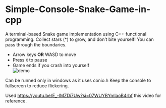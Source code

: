 # Simple-Console-Snake-Game-in-cpp

A terminal-based Snake game implementation using C++ functional programming. Collect stars (*) to grow, and don’t bite yourself!
You can pass through the boundaries.

- Arrow keys **OR** WASD to move  
- Press `X` to pause  
- Game ends if you crash into yourself  
![demo](https://github.com/user-attachments/assets/2cc02f13-84a9-414e-9316-37d94ed264a2)

Can be runned only in windows as it uses conio.h
Keep the console to fullscreen to reduce flickering.

Used https://youtu.be/E_-lMZDi7Uw?si=07WUYBYmIaoB4rbf this video for reference.
